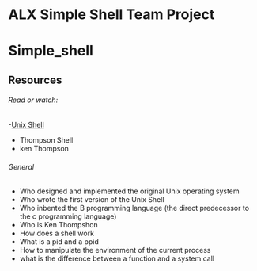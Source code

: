 # ALX Simple Shell Team Project
# Simple_shell
## Resources
###### Read or watch:
-[Unix Shell](https://en.wikipedia.org/wiki/Unix_shell) 
- Thompson Shell
- ken Thompson
###### General
- Who designed and implemented the original Unix operating system
- Who wrote the first version of the Unix Shell
- Who inbented the B programming language (the direct predecessor to the c programming language)
- Who is Ken Thompshon
- How does a shell work
- What is a pid and a ppid
- How to manipulate the environment of the current process
- what is the difference between a function and a system call

